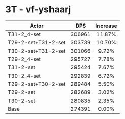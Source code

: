# 3T - vf-yshaarj
| Actor | DPS | Increase |
|---|:---:|:---:|
|T31-2_4-set|306961|11.87%|
|T29-2-set+T31-2-set|303739|10.70%|
|T30-2-set+T31-2-set|301066|9.72%|
|T29-2_4-set|295727|7.78%|
|T31-2-set|295424|7.67%|
|T30-2_4-set|292839|6.72%|
|T29-2-set+T30-2-set|289484|5.50%|
|T29-2-set|282689|3.02%|
|T30-2-set|280835|2.35%|
|Base|274391|0.00%|
